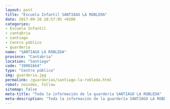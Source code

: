 ```yaml
---
layout: post
title: "Escuela Infantil SANTIAGO LA ROBLEDA"
date: 2017-09-20 20:57:05 +0200
categories:
- Escuela Infantil
- cantabria
- santiago
- Centro público
- guarderia
name: "SANTIAGO LA ROBLEDA"
province: "Cantabria"
location: "Santiago"
code: "39001664"
type: "Centro público"
img: guarderia.jpg
permalink: /guarderias/santiago-la-robleda.html
robot: noindex, follow
sitemap: false
meta-title: "Toda la información de la guardería SANTIAGO LA ROBLEDA"
meta-description: "Toda la información de la guardería SANTIAGO LA ROBLEDA"
---
```


